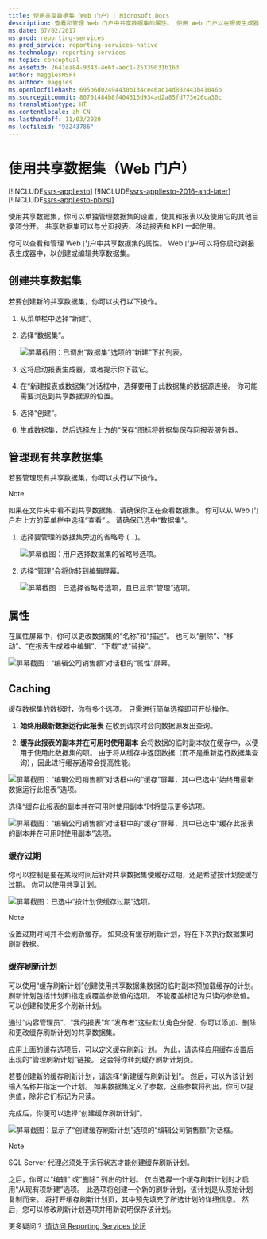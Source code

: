 ```yaml
---
title: 使用共享数据集（Web 门户）| Microsoft Docs
description: 查看和管理 Web 门户中共享数据集的属性。 使用 Web 门户以在报表生成器中创建或编辑共享数据集。
ms.date: 07/02/2017
ms.prod: reporting-services
ms.prod_service: reporting-services-native
ms.technology: reporting-services
ms.topic: conceptual
ms.assetid: 2641ea84-9343-4e6f-aec1-25339031b163
author: maggiesMSFT
ms.author: maggies
ms.openlocfilehash: 695b6d02494430b134ce46ac14d802443b41046b
ms.sourcegitcommit: 80701484b8f404316d934ad2a85fd773e26ca30c
ms.translationtype: HT
ms.contentlocale: zh-CN
ms.lasthandoff: 11/03/2020
ms.locfileid: "93243786"
---
```

# <a name="work-with-shared-datasets---web-portal"></a>使用共享数据集（Web 门户）

[!INCLUDE[ssrs-appliesto](../includes/ssrs-appliesto.md)] [!INCLUDE[ssrs-appliesto-2016-and-later](../includes/ssrs-appliesto-2016-and-later.md)] [!INCLUDE[ssrs-appliesto-pbirsi](../includes/ssrs-appliesto-pbirs.md)]

使用共享数据集，你可以单独管理数据集的设置，使其和报表以及使用它的其他目录项分开。 共享数据集可以与分页报表、移动报表和 KPI 一起使用。

你可以查看和管理 Web 门户中共享数据集的属性。 Web 门户可以将你启动到报表生成器中，以创建或编辑共享数据集。

## <a name="create-a-shared-dataset"></a>创建共享数据集
  
若要创建新的共享数据集，你可以执行以下操作。  
  
1.  从菜单栏中选择“新建”。  
  
2.  选择“数据集”。  
  
    ![屏幕截图：已调出“数据集”选项的“新建”下拉列表。](../reporting-services/media/ssrsdataset-newdataset.png)  
  
3.  这将启动报表生成器，或者提示你下载它。  
  
4.  在“新建报表或数据集”对话框中，选择要用于此数据集的数据源连接。 你可能需要浏览到共享数据源的位置。  
  
5.  选择“创建”。  
  
6.  生成数据集，然后选择左上方的“保存”图标将数据集保存回报表服务器。  
  
## <a name="manage-an-existing-shared-dataset"></a>管理现有共享数据集
  
若要管理现有共享数据集，你可以执行以下操作。  
  
> [!NOTE]
> 如果在文件夹中看不到共享数据集，请确保你正在查看数据集。 你可以从 Web 门户右上方的菜单栏中选择“查看”  。 请确保已选中“数据集”。  
  
1.  选择要管理的数据集旁边的省略号 (…)。  
  
    ![屏幕截图：用户选择数据集的省略号选项。](../reporting-services/media/ssrsdataset-ellipse.png)  
  
2.  选择“管理”会将你转到编辑屏幕。  
  
    ![屏幕截图：已选择省略号选项，且已显示“管理”选项。](../reporting-services/media/ssrsdataset-manage.png)  
  
## <a name="properties"></a>属性
  
在属性屏幕中，你可以更改数据集的“名称”和“描述”。 也可以“删除”、“移动”、“在报表生成器中编辑”、“下载”或“替换”。  
  
![屏幕截图：“编辑公司销售额”对话框的“属性”屏幕。](../reporting-services/media/ssrsdataset-properties.png)  
  
## <a name="caching"></a>Caching
  
缓存数据集的数据时，你有多个选项。 只需进行简单选择即可开始操作。  
  
1.  **始终用最新数据运行此报表** 在收到请求时会向数据源发出查询。  
  
2.  **缓存此报表的副本并在可用时使用副本** 会将数据的临时副本放在缓存中，以便用于使用此数据集的项。 由于将从缓存中返回数据（而不是重新运行数据集查询），因此进行缓存通常会提高性能。  
  
![屏幕截图：“编辑公司销售额”对话框中的“缓存”屏幕，其中已选中“始终用最新数据运行此报表”选项。](../reporting-services/media/ssrsdataset-caching1.png)  
  
选择“缓存此报表的副本并在可用时使用副本”时将显示更多选项。  
  
![屏幕截图：“编辑公司销售额”对话框中的“缓存”屏幕，其中已选中“缓存此报表的副本并在可用时使用副本”选项。](../reporting-services/media/ssrsdataset-caching2.png)  
  
### <a name="cache-expiration"></a>缓存过期  
  
你可以控制是要在某段时间后针对共享数据集使缓存过期，还是希望按计划使缓存过期。 你可以使用共享计划。  
  
![屏幕截图：已选中“按计划使缓存过期”选项。](../reporting-services/media/ssrsdataset-caching3.png)  
  
> [!NOTE]
> 设置过期时间并不会刷新缓存。 如果没有缓存刷新计划，将在下次执行数据集时刷新数据。  
  
### <a name="cache-refresh-plans"></a>缓存刷新计划  
  
可以使用“缓存刷新计划”创建使用共享数据集数据的临时副本预加载缓存的计划。 刷新计划包括计划和指定或覆盖参数值的选项。 不能覆盖标记为只读的参数值。 可以创建和使用多个刷新计划。   
  
通过“内容管理员”、“我的报表”和“发布者”这些默认角色分配，你可以添加、删除和更改缓存刷新计划的共享数据集。  
  
应用上面的缓存选项后，可以定义缓存刷新计划。 为此，请选择应用缓存设置后出现的“管理刷新计划”链接。 这会将你转到缓存刷新计划页。   
  
若要创建新的缓存刷新计划，请选择“新建缓存刷新计划”。 然后，可以为该计划输入名称并指定一个计划。 如果数据集定义了参数，这些参数将列出，你可以提供值，除非它们标记为只读。  
  
完成后，你便可以选择“创建缓存刷新计划”。  
  
![屏幕截图：显示了“创建缓存刷新计划”选项的“编辑公司销售额”对话框。](../reporting-services/media/ssrsdataset-caching4.png)  
  
> [!NOTE]
> SQL Server 代理必须处于运行状态才能创建缓存刷新计划。  
  
之后，你可以“编辑”  或“删除”  列出的计划。 仅当选择一个缓存刷新计划时才启用“从现有项新建”选项。 此选项将创建一个新的刷新计划，该计划是从原始计划复制而来。 将打开缓存刷新计划页，其中预先填充了所选计划的详细信息。 然后，您可以修改刷新计划选项并用新说明保存该计划。  

更多疑问？ [请访问 Reporting Services 论坛](https://go.microsoft.com/fwlink/?LinkId=620231)

